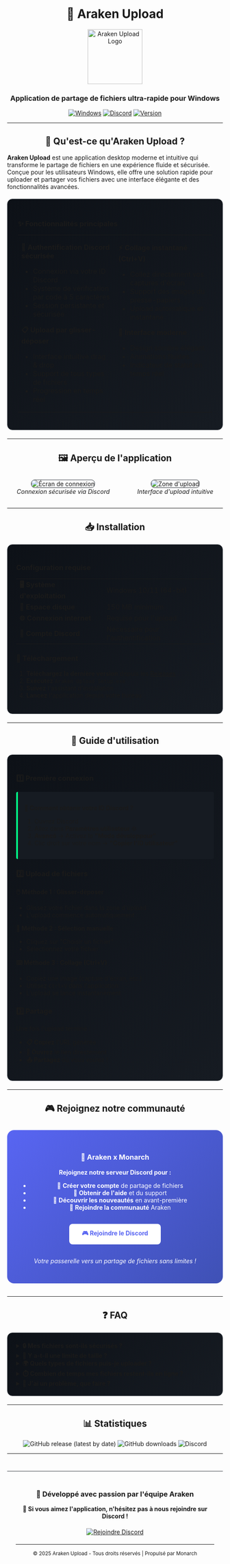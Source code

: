 <div align="center">

# 🚀 Araken Upload

<img src="https://media.discordapp.net/attachments/1335256190413701254/1394736969870999582/PR4qq6l.png?ex=6877e586&is=68769406&hm=7db86ed279e324efb7fbab4057b1d5b52ad44487dfb95409c7e46747e612abac&=" alt="Araken Upload Logo" width="128" height="128">

### Application de partage de fichiers ultra-rapide pour Windows

[![Windows](https://img.shields.io/badge/Windows-0078D6?style=for-the-badge&logo=windows&logoColor=white)](https://github.com/ArakenUpload/ArakenUploadApp/releases)
[![Discord](https://img.shields.io/badge/Discord-5865F2?style=for-the-badge&logo=discord&logoColor=white)](https://discord.gg/Banh6njXwZ)
[![Version](https://img.shields.io/badge/Version-1.0.0-00ff88?style=for-the-badge)](https://github.com/ArakenUpload/ArakenUploadApp/releases)

</div>

---

<div align="center">
  <h2>🎯 Qu'est-ce qu'Araken Upload ?</h2>
</div>

**Araken Upload** est une application desktop moderne et intuitive qui transforme le partage de fichiers en une expérience fluide et sécurisée. Conçue pour les utilisateurs Windows, elle offre une solution rapide pour uploader et partager vos fichiers avec une interface élégante et des fonctionnalités avancées.

<div style="background: linear-gradient(135deg, #0d1117 0%, #161b22 100%); border: 1px solid #30363d; border-radius: 12px; padding: 24px; margin: 20px 0;">

### ✨ Fonctionnalités principales

<table>
<tr>
<td width="50%" style="vertical-align: top;">

**🔐 Authentification Discord sécurisée**
- Connexion via votre ID Discord
- Système de vérification par code à 5 caractères
- Session persistante et sécurisée

**📋 Upload par glisser-déposer**
- Interface intuitive drag & drop
- Support de tous types de fichiers
- Progression en temps réel

</td>
<td width="50%" style="vertical-align: top;">

**⚡ Collage instantané (Ctrl+V)**
- Collez directement vos captures d'écran
- Support des images du presse-papiers
- Upload automatique et instantané

**🎨 Interface moderne**
- Design sombre élégant
- Animations fluides
- Indicateur de statut en temps réel

</td>
</tr>
</table>

</div>

---

<div align="center">
  <h2>🖼️ Aperçu de l'application</h2>
</div>

<div style="display: flex; justify-content: space-around; flex-wrap: wrap; gap: 20px; margin: 30px 0;">

<div style="text-align: center;">
<img src="https://media.discordapp.net/attachments/1335227509511557201/1394658001872359554/tlg2IkQ.png?ex=68779bfb&is=68764a7b&hm=1280fea4ce5c50e021215367390038081fe8161d35c21d4c174e519c2cf001ce&=" alt="Écran de connexion" style="border-radius: 8px; border: 1px solid #30363d;">
<br><em>Connexion sécurisée via Discord</em>
</div>

<div style="text-align: center;">
<img src="https://media.discordapp.net/attachments/1335227509511557201/1394688238203043890/E79038F3-A761-4CD1-AC5C-778571787107.png?ex=6877b824&is=687666a4&hm=48368e2575797daf55d099a1312244869046c0df82010358b54e9c3d56fc8a5b&=" alt="Zone d'upload" style="border-radius: 8px; border: 1px solid #30363d;">
<br><em>Interface d'upload intuitive</em>
</div>

</div>

---

<div align="center">
  <h2>📥 Installation</h2>
</div>

<div style="background: linear-gradient(135deg, #0d1117 0%, #161b22 100%); border: 1px solid #30363d; border-radius: 12px; padding: 20px; margin: 20px 0;">

### Configuration requise

<table style="width: 100%;">
<tr>
<td><strong>🖥️ Système d'exploitation</strong></td>
<td>Windows 10/11 (64-bit)</td>
</tr>
<tr>
<td><strong>💾 Espace disque</strong></td>
<td>150 MB minimum</td>
</tr>
<tr>
<td><strong>🌐 Connexion internet</strong></td>
<td>Requise pour l'upload</td>
</tr>
<tr>
<td><strong>💬 Compte Discord</strong></td>
<td>Nécessaire pour l'authentification</td>
</tr>
</table>

### 🔽 Téléchargement

1. **Téléchargez la dernière version** depuis les [Releases](https://github.com/ArakenUpload/ArakenUploadApp/releases)
2. **Exécutez** `Araken Upload Setup.exe`
3. **Suivez** l'assistant d'installation
4. **Lancez** l'application depuis votre bureau

</div>

---

<div align="center">
  <h2>🚀 Guide d'utilisation</h2>
</div>

<div style="background: linear-gradient(135deg, #0d1117 0%, #161b22 100%); border: 1px solid #30363d; border-radius: 12px; padding: 20px; margin: 20px 0;">

### 1️⃣ Première connexion

<div style="background: #161b22; border-left: 4px solid #00ff88; padding: 15px; margin: 10px 0; border-radius: 4px;">

**📝 Comment obtenir votre ID Discord ?**
1. Ouvrez Discord
2. Allez dans **Paramètres utilisateur** ⚙️
3. **Avancé** → Activez le **"Mode développeur"**
4. Clic droit sur votre nom → **"Copier l'ID utilisateur"**

</div>

### 2️⃣ Upload de fichiers

**🖱️ Méthode 1 : Glisser-déposer**
- Glissez votre fichier dans la zone d'upload
- L'upload commence automatiquement

**📁 Méthode 2 : Sélection manuelle**
- Cliquez sur "Choisir un fichier"
- Sélectionnez votre fichier

**⌨️ Méthode 3 : Collage (Ctrl+V)**
- Copiez une image (capture d'écran, etc.)
- Utilisez `Ctrl+V` dans l'application
- L'upload se lance instantanément

### 3️⃣ Partage

Une fois l'upload terminé :
- **📋 Copiez** l'URL générée
- **🔗 Ouvrez** le lien directement
- **📤 Partagez** où vous voulez !

</div>

---

<div align="center">
  <h2>🎮 Rejoignez notre communauté</h2>
</div>

<div style="background: linear-gradient(135deg, #5865F2 0%, #3F51B5 100%); border-radius: 16px; padding: 30px; text-align: center; color: white; margin: 30px 0;">

### 🤝 Araken x Monarch

**Rejoignez notre serveur Discord pour :**
- 🎫 **Créer votre compte** de partage de fichiers
- 💬 **Obtenir de l'aide** et du support
- 🚀 **Découvrir les nouveautés** en avant-première
- 👥 **Rejoindre la communauté** Araken

<div style="margin: 20px 0;">
<a href="https://discord.gg/Banh6njXwZ" style="background: #ffffff; color: #5865F2; padding: 12px 30px; border-radius: 8px; text-decoration: none; font-weight: bold; display: inline-block; margin: 10px;">
🎮 Rejoindre le Discord
</a>
</div>

*Votre passerelle vers un partage de fichiers sans limites !*

</div>

---

<div align="center">
  <h2>❓ FAQ</h2>
</div>

<div style="background: linear-gradient(135deg, #0d1117 0%, #161b22 100%); border: 1px solid #30363d; border-radius: 12px; padding: 20px; margin: 20px 0;">

<details>
<summary><strong>🔒 Mes fichiers sont-ils sécurisés ?</strong></summary>
<div style="margin-top: 10px; padding-left: 20px;">
Oui ! Tous les uploads sont sécurisés et l'authentification se fait via Discord. Vos fichiers sont protégés par la plateforme Monarch.
</div>
</details>

<details>
<summary><strong>📏 Y a-t-il une limite de taille ?</strong></summary>
<div style="margin-top: 10px; padding-left: 20px;">
Les limites dépendent de votre type de compte. Rejoignez notre Discord pour connaître les détails et upgrader votre compte.
</div>
</details>

<details>
<summary><strong>🌍 Quels types de fichiers puis-je uploader ?</strong></summary>
<div style="margin-top: 10px; padding-left: 20px;">
Tous types de fichiers sont supportés : images, vidéos, documents, archives, etc.
</div>
</details>

<details>
<summary><strong>⏱️ Combien de temps mes fichiers restent-ils en ligne ?</strong></summary>
<div style="margin-top: 10px; padding-left: 20px;">
La durée de conservation dépend de votre type de compte. Plus d'infos sur notre Discord !
</div>
</details>

<details>
<summary><strong>🐛 J'ai un problème, que faire ?</strong></summary>
<div style="margin-top: 10px; padding-left: 20px;">
Rejoignez notre Discord pour obtenir de l'aide rapide de notre équipe support !
</div>
</details>

</div>

---

<div align="center">
  <h2>📊 Statistiques</h2>
</div>

<div align="center">

![GitHub release (latest by date)](https://img.shields.io/github/v/release/ArakenUpload/ArakenUploadApp?style=for-the-badge&color=00ff88)
![GitHub downloads](https://img.shields.io/github/downloads/ArakenUpload/ArakenUploadApp/total?style=for-the-badge&color=00ff88)
![Discord](https://img.shields.io/discord/1234567890?style=for-the-badge&label=Discord&color=5865F2)

</div>

---

<div align="center" style="margin-top: 40px; padding: 20px; border-top: 1px solid #30363d;">

### 💝 Développé avec passion par l'équipe Araken

**🌟 Si vous aimez l'application, n'hésitez pas à nous rejoindre sur Discord !**

<div style="margin: 20px 0;">
<a href="https://discord.gg/Banh6njXwZ">
<img src="https://img.shields.io/badge/Discord-Rejoindre%20maintenant-5865F2?style=for-the-badge&logo=discord&logoColor=white" alt="Rejoindre Discord">
</a>
</div>

---

<sub>© 2025 Araken Upload - Tous droits réservés | Propulsé par Monarch</sub>
